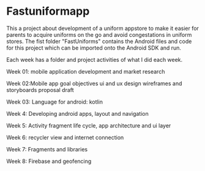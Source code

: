 # Fastuniformapp
This a project about development of a uniform appstore to make it easier for parents to acquire uniforms on the go and avoid congestations in uniform stores.
The fist folder "FastUniforms" contains the Android files and code for this project which can be imported onto the Android SDK and run.

Each week has a folder and project activities of what I did each week.

 Week 01: mobile application development and market research
 
 Week 02:Mobile app goal objectives ui and ux design wireframes and storyboards proposal draft
 
 Week 03: Language for android: kotlin
 
 Week 4:  Developing android apps, layout and navigation
 
 Week 5: Activity fragment life cycle, app architecture and ui layer

 Week 6: recycler view and internet connection
 
 Week 7: Fragments and libraries

 Week 8: Firebase and geofencing
 



 

